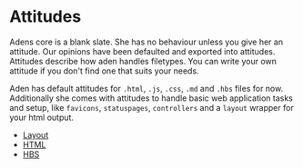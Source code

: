 # Attitudes
Adens core is a blank slate. She has no behaviour unless you give her an attitude.
Our opinions have been defaulted and exported into attitudes.
Attitudes describe how aden handles filetypes. You can write your own attitude if you don't find one that suits your needs.

Aden has default attitudes for `.html`, `.js`, `.css`, `.md` and `.hbs` files for now.
Additionally she comes with attitudes to handle basic web application tasks and setup,
like `favicons`, `statuspages`, `controllers` and a `layout` wrapper for your html output.

- [Layout](/attitudes/layout.html)
- [HTML](/attitudes/html.html)
- [HBS](/attitudes/hbs.html)

